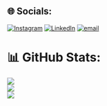 
## 🌐 Socials:
[![Instagram](https://img.shields.io/badge/Instagram-%23E4405F.svg?logo=Instagram&logoColor=white)](https://instagram.com/charan.tech36) [![LinkedIn](https://img.shields.io/badge/LinkedIn-%230077B5.svg?logo=linkedin&logoColor=white)](https://linkedin.com/in/charandeep-reddy) [![email](https://img.shields.io/badge/Email-D14836?logo=gmail&logoColor=white)](mailto:charan.tech36@gmail.com) 
# 📊 GitHub Stats:
![](https://github-readme-stats.vercel.app/api?username=charandeep-reddy&theme=default&hide_border=true&include_all_commits=true&count_private=true)<br/>
![](https://nirzak-streak-stats.vercel.app/?user=charandeep-reddy&theme=default&hide_border=true)<br/>
![](https://github-readme-stats.vercel.app/api/top-langs/?username=charandeep-reddy&theme=default&hide_border=true&include_all_commits=true&count_private=true&layout=compact)

<!-- Proudly created with GPRM ( https://gprm.itsvg.in ) -->
